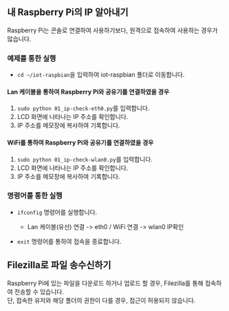## 내 Raspberry Pi의 IP 알아내기
Raspberry Pi는 콘솔로 연결하여 사용하기보다, 원격으로 접속하여 사용하는 경우가 많습니다.
### 예제를 통한 실행
* `cd ~/iot-raspbian`을 입력하여 iot-raspbian 폴더로 이동합니다.
#### Lan 케이블을 통하여 Raspberry Pi와 공유기를 연결하였을 경우
1. `sudo python 01_ip-check-eth0.py`를 입력합니다.
2. LCD 화면에 나타나는 IP 주소를 확인합니다.
3. IP 주소를 메모장에 복사하여 기록합니다.
#### WiFi를 통하여 Raspberry Pi와 공유기를 연결하였을 경우
1. `sudo python 01_ip-check-wlan0.py`를 입력합니다.
2. LCD 화면에 나타나는 IP 주소를 확인합니다.
3. IP 주소를 메모장에 복사하여 기록합니다.
### 명령어를 통한 실행
* `ifconfig` 명령어를 실행합니다.
  * Lan 케이블(유선) 연결 -> eth0 / WiFi 연결 -> wlan0 IP확인

* `exit` 명령어를 통하여 접속을 종료합니다.

## Filezilla로 파일 송수신하기
Raspberry Pi에 있는 파일을 다운로드 하거나 업로드 할 경우, Filezilla를 통해 접속하여 전송할 수 있습니다.<br />
단, 접속한 유저와 해당 폴더의 권한이 다를 경우, 접근이 허용되지 않습니다.
